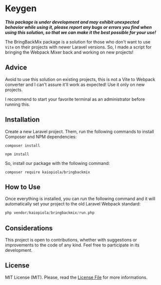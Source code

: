 # Keygen

<!-- 

<a target="_blank" href="https://packagist.org/packages/kaiopiola/bringbackmix" ><img src="https://img.shields.io/packagist/dt/kaiopiola/bringbackmix?color=%2300FFF" /></a>
<a target="_blank" href="https://packagist.org/packages/kaiopiola/bringbackmix" ><img src="https://img.shields.io/packagist/v/kaiopiola/bringbackmix?color=%23888888&label=version" /></a>
<a target="_blank" href="https://packagist.org/packages/kaiopiola/bringbackmix" ><img src="https://img.shields.io/packagist/php-v/kaiopiola/bringbackmix" /></a> 

-->


***This package is under development and may exhibit unexpected behavior while using it, please report any bugs or errors you find when using this solution, so that we can make it the best possible for your use!***


The BringBackMix package is a solution for those who don't want to use ```Vite``` on their projects with newer Laravel versions. So, I made a script for bringing the Webpack Mixer back and working on new projects!

## Advice

Avoid to use this solution on existing projects, this is not a Vite to Webpack converter and I can't assure it'll work as expected!
Use it only on new projects.

I recommend to start your favorite terminal as an administrator before running this. 

## Installation

Create a new Laravel project.
Them, run the following commands to install Composer and NPM dependencies:

```console 
composer install
```

```console 
npm install
```

So, install our package with the following command:

```console 
composer require kaiopiola/bringbackmix
```

## How to Use

Once everything is installed, you can run the following command and it will automatically set your project to the old Laravel Webpack standard:

``` php
php vendor/kaiopiola/bringbackmix/run.php
```

## Considerations

This project is open to contributions, whether with suggestions or improvements to the code of any kind.
Feel free to participate in its development.

## License
MIT License (MIT). Please, read the [License File](LICENSE) for more informations.
